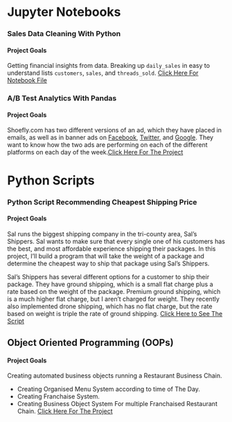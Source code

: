 # Jupyter Notebooks

### Sales Data Cleaning With Python

#### Project Goals
Getting financial insights from data. Breaking up `daily_sales` in easy to understand lists `customers`, `sales`, and `threads_sold`. [Click Here For Notebook File](https://github.com/Emon-ProCoder7/python_projects/blob/master/Sales%20Data%20Cleaning.ipynb)


### A/B Test Analytics With Pandas

#### Project Goals
Shoefly.com has two different versions of an ad, which they have placed in emails, as well as in banner ads on [Facebook](https://web.facebook.com/?_rdc=1&_rdr), [Twitter](twitter.com), and [Google](google.com). They want to know how the two ads are performing on each of the different platforms on each day of the week.[Click Here For The Project](https://github.com/Emon-ProCoder7/python_projects/blob/master/A_B%20Test%20Analytics.ipynb)







              





# Python Scripts

### Python Script Recommending Cheapest Shipping Price

#### Project Goals
Sal runs the biggest shipping company in the tri-county area, Sal’s Shippers. Sal wants to make sure that every single one of his customers has the best, and most affordable experience shipping their packages. In this project, I’ll build a program that will take the weight of a package and determine the cheapest way to ship that package using Sal’s Shippers.

Sal’s Shippers has several different options for a customer to ship their package. They have ground shipping, which is a small flat charge plus a rate based on the weight of the package. Premium ground shipping, which is a much higher flat charge, but I aren’t charged for weight. They recently also implemented drone shipping, which has no flat charge, but the rate based on weight is triple the rate of ground shipping. [Click Here to See The Script](https://github.com/Emon-ProCoder7/python_projects/blob/master/Shipping%20Recommendation.py)



## Object Oriented Programming (OOPs)

#### Project Goals
Creating automated business objects running a Restaurant Business Chain.

 - Creating Organised Menu System according to time of The Day.
 - Creating Franchaise System.
 - Creating Business Object System For multiple Franchaised Restaurant Chain. [Click Here For The Project](https://github.com/Emon-ProCoder7/python_projects/blob/master/Object%20Oriented%20Programming(OOPs).py)
